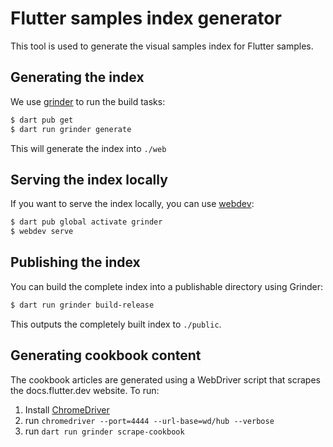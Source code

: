 # Flutter samples index generator

This tool is used to generate the visual samples index for Flutter samples.

## Generating the index

We use [grinder](https://pub.dev/packages/grinder) to run the build tasks:

```bash
$ dart pub get
$ dart run grinder generate
```

This will generate the index into `./web`

## Serving the index locally

If you want to serve the index locally, you can use
[webdev](https://pub.dev/packages/webdev):

```bash
$ dart pub global activate grinder
$ webdev serve
```

## Publishing the index

You can build the complete index into a publishable directory using Grinder:

```bash
$ dart run grinder build-release
```

This outputs the completely built index to `./public`.

## Generating cookbook content

The cookbook articles are generated using a WebDriver script
that scrapes the docs.flutter.dev website. To run:

1. Install [ChromeDriver](https://chromedriver.chromium.org/downloads)
2. run `chromedriver --port=4444 --url-base=wd/hub --verbose`
3. run `dart run grinder scrape-cookbook`

